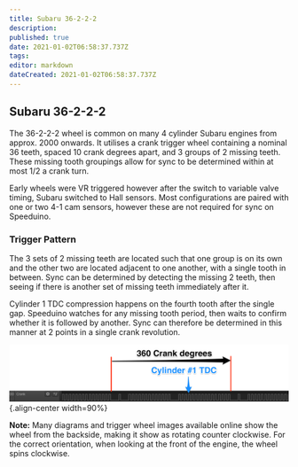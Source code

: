 ```yaml
---
title: Subaru 36-2-2-2
description: 
published: true
date: 2021-01-02T06:58:37.737Z
tags: 
editor: markdown
dateCreated: 2021-01-02T06:58:37.737Z
---
```


## Subaru 36-2-2-2

The 36-2-2-2 wheel is common on many 4 cylinder Subaru engines from approx. 2000 onwards. It utilises a crank trigger wheel containing a nominal 36 teeth, spaced 10 crank degrees apart, and 3 groups of 2 missing teeth. These missing tooth groupings allow for sync to be determined within at most 1/2 a crank turn.

Early wheels were VR triggered however after the switch to variable valve timing, Subaru switched to Hall sensors. Most configurations are paired with one or two 4-1 cam sensors, however these are not required for sync on Speeduino.

### Trigger Pattern
The 3 sets of 2 missing teeth are located such that one group is on its own and the other two are located adjacent to one another, with a single tooth in between. Sync can be determined by detecting the missing 2 teeth, then seeing if there is another set of missing teeth immediately after it.

Cylinder 1 TDC compression happens on the fourth tooth after the single gap. Speeduino watches for any missing tooth period, then waits to confirm whether it is followed by another. Sync can therefore be determined in this manner at 2 points in a single crank revolution.

![36-2-2-2.png](/img/decoders/36-2-2-2.png){.align-center width=90%}

**Note:** Many diagrams and trigger wheel images available online show the wheel from the backside, making it show as rotating counter clockwise. For the correct orientation, when looking at the front of the engine, the wheel spins clockwise.